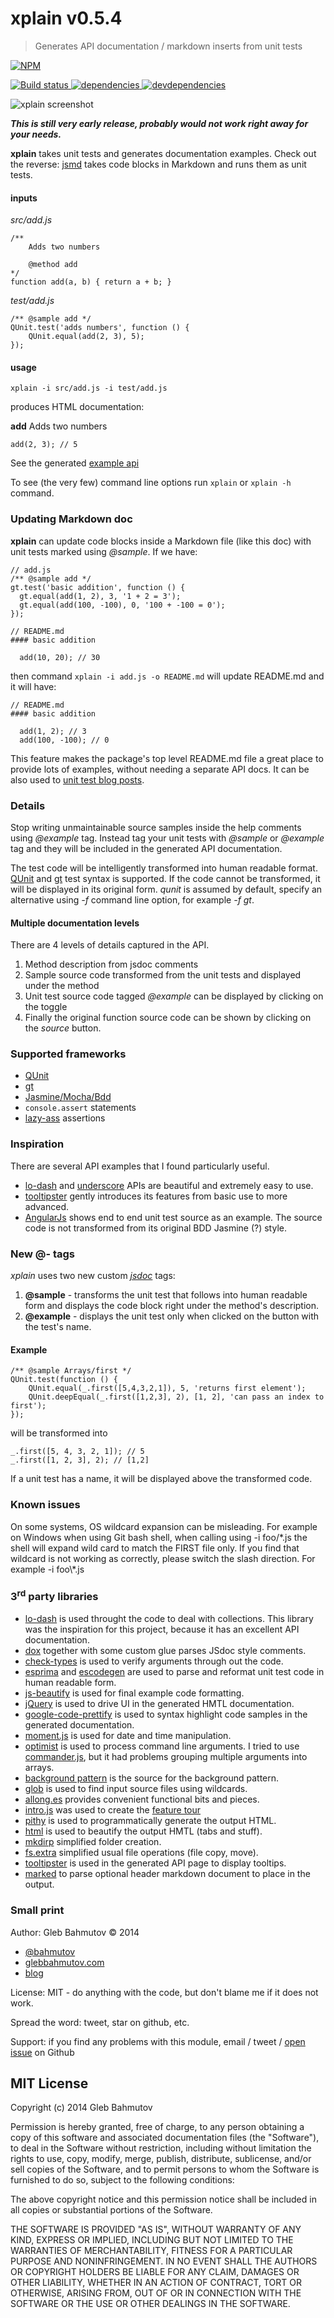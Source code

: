 # xplain v0.5.4

> Generates API documentation / markdown inserts from unit tests

[![NPM][xplain-icon] ][xplain-url]

[![Build status][xplain-ci-image] ][xplain-ci-url]
[![dependencies][xplain-dependencies-image] ][xplain-dependencies-url]
[![devdependencies][xplain-devdependencies-image] ][xplain-devdependencies-url]

[xplain-icon]: https://nodei.co/npm/xplain.png?downloads=true
[xplain-url]: https://npmjs.org/package/xplain
[xplain-ci-image]: https://travis-ci.org/bahmutov/xplain.png?branch=master
[xplain-ci-url]: https://travis-ci.org/bahmutov/xplain
[xplain-dependencies-image]: https://david-dm.org/bahmutov/xplain.png
[xplain-dependencies-url]: https://david-dm.org/bahmutov/xplain
[xplain-devdependencies-image]: https://david-dm.org/bahmutov/xplain/dev-status.png
[xplain-devdependencies-url]: https://david-dm.org/bahmutov/xplain#info=devDependencies



![xplain screenshot](xplain-screenshot.png)

***This is still very early release, probably would not work right away for your needs.***

**xplain** takes unit tests and generates documentation examples. Check out the reverse:
[jsmd](https://github.com/vesln/jsmd) takes code blocks in Markdown and runs them as unit tests.

#### inputs

*src/add.js*

    /**
        Adds two numbers

        @method add
    */
    function add(a, b) { return a + b; }

*test/add.js*

    /** @sample add */
    QUnit.test('adds numbers', function () {
        QUnit.equal(add(2, 3), 5);
    });

#### usage

    xplain -i src/add.js -i test/add.js

produces HTML documentation:

**add**
    Adds two numbers

    add(2, 3); // 5

See the generated [example api](http://bahmutov.github.io/xplain/)

To see (the very few) command line options run `xplain` or `xplain -h` command.

### Updating Markdown doc

**xplain** can update code blocks inside a Markdown file (like this doc) with unit tests marked using *@sample*. If we have:

```
// add.js
/** @sample add */
gt.test('basic addition', function () {
  gt.equal(add(1, 2), 3, '1 + 2 = 3');
  gt.equal(add(100, -100), 0, '100 + -100 = 0');
});

// README.md
#### basic addition

  add(10, 20); // 30
```

then command `xplain -i add.js -o README.md` will update README.md and it will have:

```
// README.md
#### basic addition

  add(1, 2); // 3
  add(100, -100); // 0
```

This feature makes the package's top level README.md file a great place to provide lots of examples, without needing a separate API docs. It can be also used to
[unit test blog posts](http://glebbahmutov.com/blog/unit-testing-blog-posts/).

### Details

Stop writing unmaintainable source samples inside the
help comments using *@example* tag. Instead tag your unit tests with *@sample* or *@example* tag and they will be included in the generated API documentation.

The test code will be intelligently transformed into human
readable format. [QUnit](http://qunitjs.com/) and [gt](https://github.com/bahmutov/gt) test syntax is supported. If the code cannot be transformed, it will be displayed in its original form. *qunit* is assumed by default, specify an alternative using *-f* command line option, for example *-f gt*.

#### Multiple documentation levels

There are 4 levels of details captured in the API.

1. Method description from jsdoc comments
2. Sample source code transformed from the unit tests and displayed under the method
3. Unit test source code tagged *@example* can be displayed by clicking on the toggle
4. Finally the original function source code can be shown by clicking on the *source* button.

### Supported frameworks

* [QUnit](http://qunitjs.com/)
* [gt](https://github.com/bahmutov/gt)
* [Jasmine/Mocha/Bdd](http://mochajs.org/)
* `console.assert` statements
* [lazy-ass](https://github.com/bahmutov/lazy-ass) assertions

### Inspiration

There are several API examples that I found particularly useful.

* [lo-dash](http://lodash.com/docs) and [underscore](http://underscorejs.org/) APIs are beautiful and extremely easy to use.
* [tooltipster](http://calebjacob.com/tooltipster/) gently introduces its features from basic use to more advanced.
* [AngularJs](http://docs.angularjs.org/guide/expression) shows end to end unit test source as an example. The source code is not transformed from its original BDD Jasmine (?) style.

### New @- tags

*xplain* uses two new custom [*jsdoc*](http://usejsdoc.org/) tags:

1. **@sample** - transforms the unit test that follows into human readable form and displays the code block
right under the method's description.
2. **@example** - displays the unit test only when clicked on the button with the test's name.


#### Example

    /** @sample Arrays/first */
    QUnit.test(function () {
        QUnit.equal(_.first([5,4,3,2,1]), 5, 'returns first element');
        QUnit.deepEqual(_.first([1,2,3], 2), [1, 2], 'can pass an index to first');
    });

will be transformed into

    _.first([5, 4, 3, 2, 1]); // 5
    _.first([1, 2, 3], 2); // [1,2]

If a unit test has a name, it will be displayed above the transformed code.

### Known issues

On some systems, OS wildcard expansion can be misleading. For example on Windows when using Git bash shell, when calling using -i foo/\*.js the shell will expand wild card to match the FIRST file only. If you find that wildcard is not working as correctly, please switch the slash direction. For example -i foo\\*.js




### 3<sup>rd</sup> party libraries

* [lo-dash](https://github.com/bestiejs/lodash) is used throught the code to deal with collections. This library was the inspiration for this project, because it has an excellent API documentation.
* [dox](https://github.com/visionmedia/dox) together with some custom glue parses JSdoc style comments.
* [check-types](https://github.com/philbooth/check-types.js) is used to verify arguments through out the code.
* [esprima](https://github.com/ariya/esprima) and [escodegen](https://github.com/Constellation/escodegen) are used to parse and reformat unit test code in human readable form.
* [js-beautify](https://github.com/einars/js-beautify) is used for final example code formatting.
* [jQuery](https://github.com/jquery/jquery) is used to drive UI in the generated HMTL documentation.
* [google-code-prettify](https://google-code-prettify.googlecode.com) is used to syntax highlight code samples in the generated documentation.
* [moment.js](http://momentjs.com/) is used for date and time manipulation.
* [optimist](https://github.com/substack/node-optimist) is used to process command line arguments. I tried to use [commander.js](https://github.com/visionmedia/commander.js/), but it had problems grouping multiple arguments into arrays.
* [background pattern](http://subtlepatterns.com/) is the source for the background pattern.
* [glob](https://github.com/isaacs/node-glob) is used to find input source files using wildcards.
* [allong.es](http://allong.es/) provides convenient functional bits and pieces.
* [intro.js](https://github.com/usablica/intro.js) was used to create the [feature tour](http://bahmutov.github.io/xplain/)
* [pithy](https://github.com/caolan/pithy) is used to programmatically generate the output HTML.
* [html](https://github.com/maxogden/commonjs-html-prettyprinter) is used to beautify the output HMTL (tabs and stuff).
* [mkdirp](https://github.com/substack/node-mkdirp) simplified folder creation.
* [fs.extra](https://npmjs.org/package/fs.extra) simplified usual file operations (file copy, move).
* [tooltipster](http://calebjacob.com/tooltipster/) is used in the generated API page to display tooltips.
* [marked](https://npmjs.org/package/marked) to parse optional header markdown document to place in the output.



### Small print

Author: Gleb Bahmutov &copy; 2014

* [@bahmutov](https://twitter.com/bahmutov)
* [glebbahmutov.com](http://glebbahmutov.com)
* [blog](http://glebbahmutov.com/blog/)

License: MIT - do anything with the code, but don't blame me if it does not work.

Spread the word: tweet, star on github, etc.

Support: if you find any problems with this module, email / tweet /
[open issue](https://github.com/bahmutov/xplain/issues?state=open) on Github



## MIT License

Copyright (c) 2014 Gleb Bahmutov

Permission is hereby granted, free of charge, to any person
obtaining a copy of this software and associated documentation
files (the "Software"), to deal in the Software without
restriction, including without limitation the rights to use,
copy, modify, merge, publish, distribute, sublicense, and/or sell
copies of the Software, and to permit persons to whom the
Software is furnished to do so, subject to the following
conditions:

The above copyright notice and this permission notice shall be
included in all copies or substantial portions of the Software.

THE SOFTWARE IS PROVIDED "AS IS", WITHOUT WARRANTY OF ANY KIND,
EXPRESS OR IMPLIED, INCLUDING BUT NOT LIMITED TO THE WARRANTIES
OF MERCHANTABILITY, FITNESS FOR A PARTICULAR PURPOSE AND
NONINFRINGEMENT. IN NO EVENT SHALL THE AUTHORS OR COPYRIGHT
HOLDERS BE LIABLE FOR ANY CLAIM, DAMAGES OR OTHER LIABILITY,
WHETHER IN AN ACTION OF CONTRACT, TORT OR OTHERWISE, ARISING
FROM, OUT OF OR IN CONNECTION WITH THE SOFTWARE OR THE USE OR
OTHER DEALINGS IN THE SOFTWARE.



